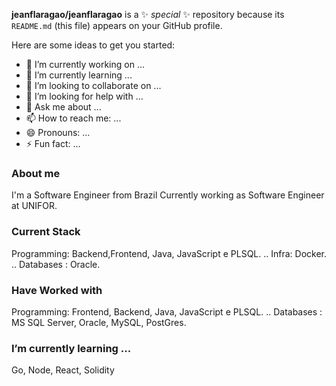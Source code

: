 

**jeanflaragao/jeanflaragao** is a ✨ _special_ ✨ repository because its `README.md` (this file) appears on your GitHub profile.

Here are some ideas to get you started:

- 🔭 I’m currently working on ...
- 🌱 I’m currently learning ...
- 👯 I’m looking to collaborate on ...
- 🤔 I’m looking for help with ...
- 💬 Ask me about ...
- 📫 How to reach me: ...
- 😄 Pronouns: ...
- ⚡ Fun fact: ...



### About me

I'm a Software Engineer from Brazil Currently working as Software Engineer at UNIFOR.

### Current Stack

Programming: Backend,Frontend, Java, JavaScript e PLSQL. ..
Infra: Docker. ..
Databases : Oracle.

### Have Worked with
Programming: Frontend, Backend, Java, JavaScript e PLSQL. ..
Databases : MS SQL Server, Oracle, MySQL, PostGres.

### I’m currently learning ...

Go, Node, React, Solidity

